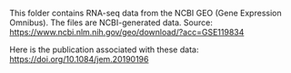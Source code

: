 This folder contains RNA-seq data from the NCBI GEO (Gene Expression Omnibus). The files are NCBI-generated data.
Source: https://www.ncbi.nlm.nih.gov/geo/download/?acc=GSE119834

Here is the publication associated with these data:
https://doi.org/10.1084/jem.20190196
